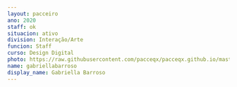 ```yaml
---
layout: pacceiro
ano: 2020
staff: ok
situacion: ativo
division: Interação/Arte
funcion: Staff
curso: Design Digital
photo: https://raw.githubusercontent.com/pacceqx/pacceqx.github.io/master/assets/pic/bolsistas/pacce (12).png
name: gabriellabarroso
display_name: Gabriella Barroso
---
```


